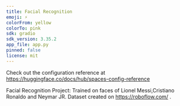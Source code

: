 ```yaml
---
title: Facial Recognition
emoji: ⚡
colorFrom: yellow
colorTo: pink
sdk: gradio
sdk_version: 3.35.2
app_file: app.py
pinned: false
license: mit
---
```


Check out the configuration reference at https://huggingface.co/docs/hub/spaces-config-reference

Facial Recognition Project:
Trained on faces of Lionel Messi,Cristiano Ronaldo and Neymar JR. Dataset created on https://roboflow.com/ .

